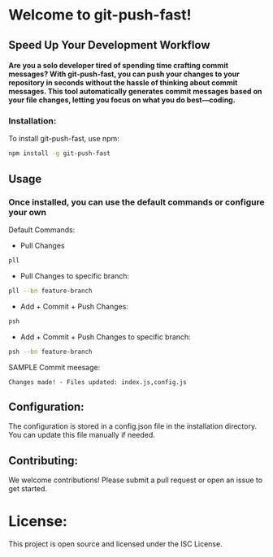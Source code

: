# Welcome to git-push-fast!
## Speed Up Your Development Workflow

#### Are you a solo developer tired of spending time crafting commit messages? With git-push-fast, you can push your changes to your repository in seconds without the hassle of thinking about commit messages. This tool automatically generates commit messages based on your file changes, letting you focus on what you do best—coding.

### Installation:
To install git-push-fast, use npm:

```sh
npm install -g git-push-fast
```

## Usage

### Once installed, you can use the default commands or configure your own

Default Commands:
- Pull Changes

```sh
pll
```
- Pull Changes to specific branch:
```sh
pll --bn feature-branch
```

- Add + Commit + Push Changes:
```sh
psh
```
- Add + Commit + Push Changes to specific branch:
```sh
psh --bn feature-branch
```


SAMPLE Commit meesage:
```
Changes made! - Files updated: index.js,config.js
```

## Configuration:
The configuration is stored in a config.json file in the installation directory. You can update this file manually if needed.

## Contributing:
We welcome contributions! Please submit a pull request or open an issue to get started.

# License:
This project is open source and licensed under the ISC License.
